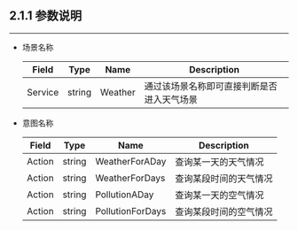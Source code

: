## 2.1.1 参数说明

---

* 场景名称

  | Field | Type | Name | Description |
  | --- | --- | --- | --- |
  | Service | string | Weather | 通过该场景名称即可直接判断是否进入天气场景 |

* 意图名称


  | Field | Type | Name | Description |
  | --- | --- | --- | --- |
  | Action | string | WeatherForADay | 查询某一天的天气情况 |
  | Action | string | WeatherForDays | 查询某段时间的天气情况 |
  | Action | string | PollutionADay | 查询某一天的空气情况 |
  | Action | string | PollutionForDays | 查询某段时间的空气情况 |


